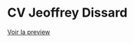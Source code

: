 # CV Jeoffrey Dissard
[Voir la preview](https://htmlpreview.github.io/?https://github.com/jeoffreydissard/CV/blob/master/index.html)

